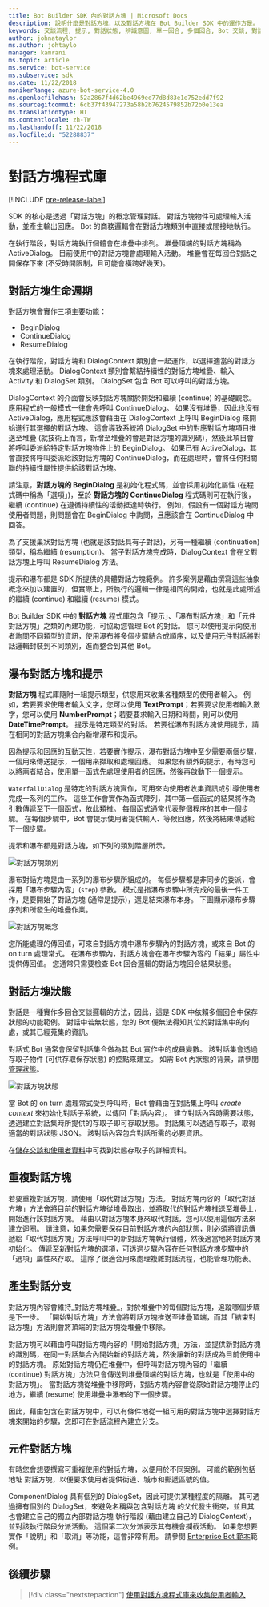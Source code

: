 ```yaml
---
title: Bot Builder SDK 內的對話方塊 | Microsoft Docs
description: 說明什麼是對話方塊，以及對話方塊在 Bot Builder SDK 中的運作方是。
keywords: 交談流程, 提示, 對話狀態, 辨識意圖, 單一回合, 多個回合, Bot 交談, 對話, 提示, 瀑布, 對話集
author: johnataylor
ms.author: johtaylo
manager: kamrani
ms.topic: article
ms.service: bot-service
ms.subservice: sdk
ms.date: 11/22/2018
monikerRange: azure-bot-service-4.0
ms.openlocfilehash: 52a2867f4d62be4969ed77d8d83e1e752edd7f92
ms.sourcegitcommit: 6cb37f43947273a58b2b7624579852b72b0e13ea
ms.translationtype: HT
ms.contentlocale: zh-TW
ms.lasthandoff: 11/22/2018
ms.locfileid: "52288837"
---
```

# <a name="dialogs-library"></a>對話方塊程式庫

[!INCLUDE [pre-release-label](../includes/pre-release-label.md)]

SDK 的核心是透過「對話方塊」的概念管理對話。 對話方塊物件可處理輸入活動，並產生輸出回應。 Bot 的商務邏輯會在對話方塊類別中直接或間接地執行。

在執行階段，對話方塊執行個體會在堆疊中排列。 堆疊頂端的對話方塊稱為 ActiveDialog。 目前使用中的對話方塊會處理輸入活動。 堆疊會在每回合對話之間保存下來 (不受時間限制，且可能會橫跨好幾天)。 

## <a name="dialog-lifecycle"></a>對話方塊生命週期

對話方塊會實作三項主要功能：
- BeginDialog
- ContinueDialog
- ResumeDialog

在執行階段，對話方塊和 DialogContext 類別會一起運作，以選擇適當的對話方塊來處理活動。 DialogContext 類別會繫結持續性的對話方塊堆疊、輸入 Activity 和 DialogSet 類別。 DialogSet 包含 Bot 可以呼叫的對話方塊。

DialogContext 的介面會反映對話方塊關於開始和繼續 (continue) 的基礎觀念。 應用程式的一般模式一律會先呼叫 ContinueDialog。 如果沒有堆疊，因此也沒有 ActiveDialog，應用程式應該會藉由在 DialogContext 上呼叫 BeginDialog 來開始進行其選擇的對話方塊。 這會導致系統將 DialogSet 中的對應對話方塊項目推送至堆疊 (就技術上而言，新增至堆疊的會是對話方塊的識別碼)，然後此項目會將呼叫委派給特定對話方塊物件上的 BeginDialog。 如果已有 ActiveDialog，其會直接將呼叫委派給該對話方塊的 ContinueDialog，而在處理時，會將任何相關聯的持續性屬性提供給該對話方塊。

請注意，**對話方塊的 BeginDialog** 是初始化程式碼，並會採用初始化屬性 (在程式碼中稱為「選項」)，至於 **對話方塊的 ContinueDialog** 程式碼則可在執行後，繼續 (continue) 在遵循持續性的活動抵達時執行。 例如，假設有一個對話方塊問使用者問題，則問題會在 BeginDialog 中詢問，且應該會在 ContinueDialog 中回答。

為了支援巢狀對話方塊 (也就是該對話具有子對話)，另有一種繼續 (continuation) 類型，稱為繼續 (resumption)。 當子對話方塊完成時，DialogContext 會在父對話方塊上呼叫 ResumeDialog 方法。

提示和瀑布都是 SDK 所提供的具體對話方塊範例。 許多案例是藉由撰寫這些抽象概念來加以建置的，但實際上，所執行的邏輯一律是相同的開始，也就是此處所述的繼續 (continue) 和繼續 (resume) 模式。 

Bot Builder SDK 中的 **對話方塊** 程式庫包含「提示」、「瀑布對話方塊」和「元件對話方塊」之類的內建功能，可協助您管理 Bot 的對話。 您可以使用提示向使用者詢問不同類型的資訊，使用瀑布將多個步驟結合成順序，以及使用元件對話將對話邏輯封裝到不同類別，進而整合到其他 Bot。
## <a name="waterfall-dialogs-and-prompts"></a>瀑布對話方塊和提示

**對話方塊** 程式庫隨附一組提示類型，供您用來收集各種類型的使用者輸入。 例如，若要要求使用者輸入文字，您可以使用 **TextPrompt**；若要要求使用者輸入數字，您可以使用 **NumberPrompt**；若要要求輸入日期和時間，則可以使用 **DateTimePrompt**。 提示是特定類型的對話。 若要從瀑布對話方塊使用提示，請在相同的對話方塊集合內新增瀑布和提示。 

因為提示和回應的互動天性，若要實作提示，瀑布對話方塊中至少需要兩個步驟，一個用來傳送提示，一個用來擷取和處理回應。  如果您有額外的提示，有時您可以將兩者結合，使用單一函式先處理使用者的回應，然後再啟動下一個提示。

`WaterfallDialog` 是特定的對話方塊實作，可用來向使用者收集資訊或引導使用者完成一系列的工作。 這些工作會實作為函式陣列，其中第一個函式的結果將作為引數傳遞至下一個函式，依此類推。 每個函式通常代表整個程序的其中一個步驟。 在每個步驟中，Bot 會提示使用者提供輸入、等候回應，然後將結果傳遞給下一個步驟。 

提示和瀑布都是對話方塊，如下列的類別階層所示。 

![對話方塊類別](media/bot-builder-dialog-classes.png)

瀑布對話方塊是由一系列的瀑布步驟所組成的。 每個步驟都是非同步的委派，會採用「瀑布步驟內容」(`step`) 參數。 模式是指瀑布步驟中所完成的最後一件工作，是要開始子對話方塊 (通常是提示)，還是結束瀑布本身。 下圖顯示瀑布步驟序列和所發生的堆疊作業。

![對話方塊概念](media/bot-builder-dialog-concept.png)

您所能處理的傳回值，可來自對話方塊中瀑布步驟內的對話方塊，或來自 Bot 的 on turn 處理常式。
在瀑布步驟內，對話方塊會在瀑布步驟內容的「結果」屬性中提供傳回值。
您通常只需要檢查 Bot 回合邏輯的對話方塊回合結果狀態。

## <a name="dialog-state"></a>對話方塊狀態

對話是一種實作多回合交談邏輯的方法，因此，這是 SDK 中依賴多個回合中保存狀態的功能範例。 對話中若無狀態，您的 Bot 便無法得知其位於對話集中的何處，或其已經蒐集的資訊。

對話式 Bot 通常會保留對話集合做為其 Bot 實作中的成員變數。 該對話集會透過存取子物件 (可供存取保存狀態) 的控點來建立。 如需 Bot 內狀態的背景，請參閱[管理狀態](bot-builder-concept-state.md)。 

![對話方塊狀態](media/bot-builder-dialog-state.png)

當 Bot 的 on turn 處理常式受到呼叫時，Bot 會藉由在對話集上呼叫 *create context* 來初始化對話子系統，以傳回「對話內容」。 建立對話內容時需要狀態，透過建立對話集時所提供的存取子即可存取狀態。 對話集可以透過存取子，取得適當的對話狀態 JSON。 該對話內容包含對話所需的必要資訊。

在[儲存交談和使用者資料](bot-builder-howto-v4-state.md)中可找到狀態存取子的詳細資料。

## <a name="repeating-a-dialog"></a>重複對話方塊

若要重複對話方塊，請使用「取代對話方塊」方法。 對話方塊內容的「取代對話方塊」方法會將目前的對話方塊從堆疊取出，並將取代的對話方塊推送至堆疊上，開始進行該對話方塊。 藉由以對話方塊本身來取代對話，您可以使用這個方法來建立迴圈。 請注意，如果您需要保存目前對話方塊的內部狀態，則必須將資訊傳遞給「取代對話方塊」方法呼叫中的新對話方塊執行個體，然後適當地將對話方塊初始化。 傳遞至新對話方塊的選項，可透過步驟內容在任何對話方塊步驟中的「選項」屬性來存取。 這除了很適合用來處理複雜對話流程，也能管理功能表。

## <a name="branch-a-conversation"></a>產生對話分支

對話方塊內容會維持_對話方塊堆疊_，對於堆疊中的每個對話方塊，追蹤哪個步驟是下一步。 「開始對話方塊」方法會將對話方塊推送至堆疊頂端，而其「結束對話方塊」方法則會將頂端的對話方塊從堆疊中移除。

對話方塊可以藉由呼叫對話方塊內容的「開始對話方塊」方法，並提供新對話方塊的識別碼，在同一對話集合內開始新的對話方塊，然後讓新的對話成為目前使用中的對話方塊。 原始對話方塊仍在堆疊中，但呼叫對話方塊內容的「繼續 (continue) 對話方塊」方法只會傳送到堆疊頂端的對話方塊，也就是「使用中的對話方塊」。 當對話方塊從堆疊中移除時，對話方塊內容會從原始對話方塊停止的地方，繼續 (resume) 使用堆疊中瀑布的下一個步驟。

因此，藉由包含在對話方塊中，可以有條件地從一組可用的對話方塊中選擇對話方塊來開始的步驟，您即可在對話流程內建立分支。

## <a name="component-dialog"></a>元件對話方塊
有時您會想要撰寫可重複使用的對話方塊，以便用於不同案例。 可能的範例包括地址 對話方塊，以便要求使用者提供街道、城市和郵遞區號的值。 

ComponentDialog 具有個別的 DialogSet，因此可提供某種程度的隔離。 其可透過擁有個別的 DialogSet，來避免名稱與包含對話方塊 的父代發生衝突，並且其也會建立自己的獨立內部對話方塊 執行階段 (藉由建立自己的 DialogContext)，並對該執行階段分派活動。 這個第二次分派表示其有機會攔截活動。 如果您想要實作「說明」和「取消」等功能，這會非常有用。  請參閱 [Enterprise Bot 範本](https://aka.ms/abs/templates/cabot)範例。 

## <a name="next-steps"></a>後續步驟

> [!div class="nextstepaction"]
> [使用對話方塊程式庫來收集使用者輸入](bot-builder-prompts.md)
